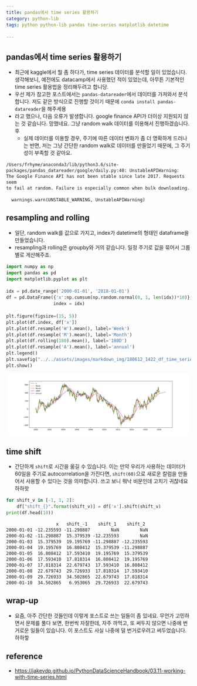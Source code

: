 ```yaml
---
title: pandas에서 time series 활용하기
category: python-lib
tags: python python-lib pandas time-series matplotlib datetime

---
```


## pandas에서 time series 활용하기

- 최근에 kaggle에서 뭘 좀 하다가, time series 데이터를 분석할 일이 있었습니다. 생각해보니, 예전에도 datacamp에서 사용했던 적이 있었는데, 아무튼 기본적인 time series 활용법을 정리해두려고 합니당. 
- 우선 제가 참고한 포스트에서는 `pandas-datareader`에서 데이터를 가져와서 분석합니다. 저도 같은 방식으로 진행할 것이기 때문에 `conda install pandas-datareader`을 해주세용
- 라고 했으나, 다음 오류가 발생합니다. google finance API가 더이상 지원되지 않는 것 같습니다. 망했네요. 그냥 random walk 데이터를 이용해서 진행하겠습니다. 후 
    - 실제 데이터를 이용할 경우, 주기에 따른 데이터 변화가 좀 더 명확하게 드러나는 반면, 저는 그냥 간단한 random walk로 데이터를 만들었기 때문에, 그 주기성이 부족할 것 같아요. 

```
/Users/frhyme/anaconda3/lib/python3.6/site-packages/pandas_datareader/google/daily.py:40: UnstableAPIWarning: 
The Google Finance API has not been stable since late 2017. Requests seem
to fail at random. Failure is especially common when bulk downloading.

  warnings.warn(UNSTABLE_WARNING, UnstableAPIWarning)
```

## resampling and rolling 

- 일단, random walk를 값으로 가지고, index가 datetime의 형태인 dataframe을 만들었습니다. 
- resampling과 rolling은 groupby와 거의 같습니다. 일정 주기로 값을 묶어서 그룹별로 게산해주죠. 

```python
import numpy as np 
import pandas as pd
import matplotlib.pyplot as plt

idx = pd.date_range('2000-01-01', '2018-01-01')
df = pd.DataFrame({'x':np.cumsum(np.random.normal(0, 1, len(idx))*10)}, 
                  index = idx)

plt.figure(figsize=(15, 5))
plt.plot(df.index, df['x'])
plt.plot(df.resample('W').mean(), label='Week')
plt.plot(df.resample('M').mean(), label='Month')
plt.plot(df.rolling(180).mean(), label='180D')
plt.plot(df.resample('A').mean(), label='annual')
plt.legend()
plt.savefig("../../assets/images/markdown_img/180612_1422_df_time_series.svg")
plt.show()
```

![](/assets/images/markdown_img/180612_1422_df_time_series.svg)

## time shift 

- 간단하게 `shift`로 시간을 옮길 수 있습니다. 이는 만약 우리가 사용하는 데이터가 60일을 주기로 autocorrelation을 가진다면, `shift(60)`으로 새로운 칼럼을 만들어서 사용할 수 있다는 것을 의미합니다. 쓰고 보니 뭐낙 비문인데 고치기 귀찮네요 하하핫

```python
for shift_v in [-1, 1, 2]:
    df["shift_{}".format(shift_v)] = df['x'].shift(shift_v)
print(df.head(10))
```

```
                   x   shift_-1    shift_1    shift_2
2000-01-01 -12.235593 -11.298887        NaN        NaN
2000-01-02 -11.298887  15.379539 -12.235593        NaN
2000-01-03  15.379539  19.195769 -11.298887 -12.235593
2000-01-04  19.195769  16.808412  15.379539 -11.298887
2000-01-05  16.808412  17.593410  19.195769  15.379539
2000-01-06  17.593410  17.818314  16.808412  19.195769
2000-01-07  17.818314  22.679743  17.593410  16.808412
2000-01-08  22.679743  29.726933  17.818314  17.593410
2000-01-09  29.726933  34.502865  22.679743  17.818314
2000-01-10  34.502865   6.953065  29.726933  22.679743
```

## wrap-up

- 요즘, 아주 간단한 것들인데 이렇게 포스트로 쓰는 일들이 좀 있네요. 무언가 고민하면서 문제를 풀다 보면, 한번씩 자잘한데, 자주 까먹고, 또 써두지 않으면 나중에 번거로운 일들이 있습니다. 이 포스트도 사실 나중에 덜 번거로우려고 써두었습니다. 하하핳

## reference 

- <https://jakevdp.github.io/PythonDataScienceHandbook/03.11-working-with-time-series.html>